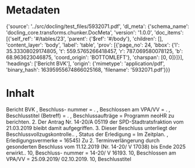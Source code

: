 # Metadaten
{'source': '../src/docling/test_files/5932071.pdf', 'dl_meta': {'schema_name': 'docling_core.transforms.chunker.DocMeta', 'version': '1.0.0', 'doc_items': [{'self_ref': '#/tables/23', 'parent': {'$ref': '#/body'}, 'children': [], 'content_layer': 'body', 'label': 'table', 'prov': [{'page_no': 24, 'bbox': {'l': 35.33308029174805, 't': 559.5765266418457, 'r': 787.069580078125, 'b': 68.963623046875, 'coord_origin': 'BOTTOMLEFT'}, 'charspan': [0, 0]}]}], 'headings': ['Bericht BVK'], 'origin': {'mimetype': 'application/pdf', 'binary_hash': 16395955674866025168, 'filename': '5932071.pdf'}}}

# Inhalt
Bericht BVK
, Beschluss- nummer = . , Beschlossen am VPA/VV = . , Beschlusstitel (Betreff) = . , Beschlussaufträge = Programm neoHR zu berichten. 2. Der Antrag Nr. 14-20/A 05119 der SPD-Stadtratsfraktion vom 21.03.2019 bleibt damit aufgegriffen. 3. Dieser Beschluss unterliegt der Beschlussvollzugskontrolle.. , Status der Erledigung = Im Zeitplan. , Erledigungsvermerke = 16545) Zu 2. Terminverlängerung durch gesonderten Beschluss vom 11.12.2019 (Nr. 14-20/ V 17038) bis Ende 2025 erwirkt.. 10, Beschluss- nummer = 14-20/ V 16193. 10, Beschlossen am VPA/VV = 25.09.2019/ 02.10.2019. 10, Beschlusstitel